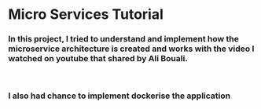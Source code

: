 <h1>Micro Services Tutorial</h1>
<h3>In this project, I tried to understand and implement how the microservice architecture is created and works with the video I watched on youtube that shared by Ali Bouali.</h3>
</br>
<h3>I also had chance to implement dockerise the application</h3>
